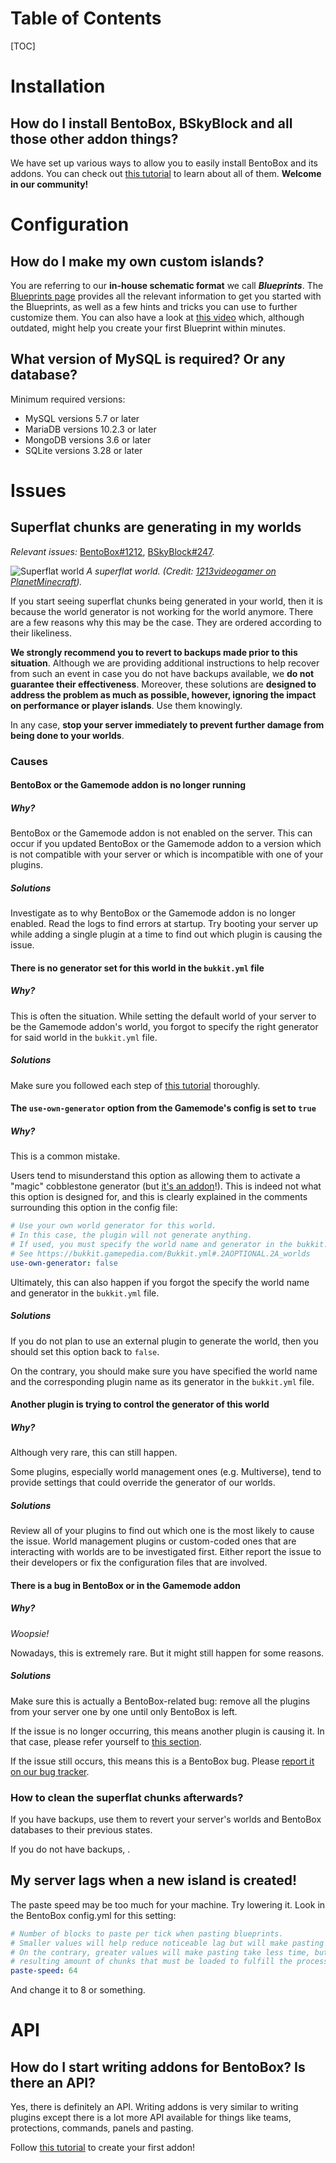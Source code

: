 # Table of Contents

[TOC]

# Installation

## How do I install BentoBox, BSkyBlock and all those other addon things?

We have set up various ways to allow you to easily install BentoBox and its addons.
You can check out [this tutorial](BentoBox/Install-Bentobox.md) to learn about all of them.
**Welcome in our community!**

# Configuration

## How do I make my own custom islands?

You are referring to our **in-house schematic format** we call **_Blueprints_**.
The [Blueprints page](BentoBox/Blueprints.md) provides all the relevant information to get you started with the Blueprints, as well as a few hints and tricks you can use to further customize them.
You can also have a look at [this video](https://youtu.be/4gvaG89uxAs) which, although outdated, might help you create your first Blueprint within minutes.

## What version of MySQL is required? Or any database?

Minimum required versions:

* MySQL versions 5.7 or later
* MariaDB versions 10.2.3 or later
* MongoDB versions 3.6 or later
* SQLite versions 3.28 or later

# Issues

## Superflat chunks are generating in my worlds

*Relevant issues:*
[BentoBox#1212](https://github.com/BentoBoxWorld/BentoBox/issues/1232),
[BSkyBlock#247](https://github.com/BentoBoxWorld/BSkyBlock/issues/247).

![Superflat world](https://static.planetminecraft.com/files/resource_media/screenshot/1215/2012-04-15_205556_2000620.jpg)
*A superflat world. (Credit: [1213videogamer on PlanetMinecraft](https://www.planetminecraft.com/member/1213videogamer/)).*

If you start seeing superflat chunks being generated in your world, then it is because the world generator is not working for the world anymore.
There are a few reasons why this may be the case. They are ordered according to their likeliness.

**We strongly recommend you to revert to backups made prior to this situation**.
Although we are providing additional instructions to help recover from such an event in case you do not have backups available, we **do not guarantee their effectiveness**.
Moreover, these solutions are **designed to address the problem as much as possible, however, ignoring the impact on performance or player islands**.
Use them knowingly.

In any case, **stop your server immediately to prevent further damage from being done to your worlds**. 

### Causes

#### BentoBox or the Gamemode addon is no longer running

##### Why?

BentoBox or the Gamemode addon is not enabled on the server.
This can occur if you updated BentoBox or the Gamemode addon to a version which is not compatible with your server or which is incompatible with one of your plugins.

##### Solutions

Investigate as to why BentoBox or the Gamemode addon is no longer enabled.
Read the logs to find errors at startup.
Try booting your server up while adding a single plugin at a time to find out which plugin is causing the issue.

#### There is no generator set for this world in the `bukkit.yml` file

##### Why?

This is often the situation.
While setting the default world of your server to be the Gamemode addon's world, you forgot to specify the right generator for said world in the `bukkit.yml` file.

##### Solutions

Make sure you followed each step of [this tutorial](BentoBox/wiki/Set-a-BentoBox-world-as-the-server-default-world) thoroughly.

#### The `use-own-generator` option from the Gamemode's config is set to `true`

##### Why?

This is a common mistake.

Users tend to misunderstand this option as allowing them to activate a "magic" cobblestone generator (but [it's an addon](addons/MagicCobblestoneGenerator/index.md)!).
This is indeed not what this option is designed for, and this is clearly explained in the comments surrounding this option in the config file:

```yaml
# Use your own world generator for this world.
# In this case, the plugin will not generate anything.
# If used, you must specify the world name and generator in the bukkit.yml file.
# See https://bukkit.gamepedia.com/Bukkit.yml#.2AOPTIONAL.2A_worlds
use-own-generator: false
```

Ultimately, this can also happen if you forgot the specify the world name and generator in the `bukkit.yml` file.

##### Solutions

If you do not plan to use an external plugin to generate the world, then you should set this option back to `false`.

On the contrary, you should make sure you have specified the world name and the corresponding plugin name as its generator in the `bukkit.yml` file.

#### Another plugin is trying to control the generator of this world

##### Why?

Although very rare, this can still happen.

Some plugins, especially world management ones (e.g. Multiverse), tend to provide settings that could override the generator of our worlds.

##### Solutions

Review all of your plugins to find out which one is the most likely to cause the issue.
World management plugins or custom-coded ones that are interacting with worlds are to be investigated first.
Either report the issue to their developers or fix the configuration files that are involved.  

#### There is a bug in BentoBox or in the Gamemode addon

##### Why?

*Woopsie!*

Nowadays, this is extremely rare.
But it might still happen for some reasons.

##### Solutions

Make sure this is actually a BentoBox-related bug: remove all the plugins from your server one by one until only BentoBox is left.

If the issue is no longer occurring, this means another plugin is causing it.
In that case, please refer yourself to [this section]().

If the issue still occurs, this means this is a BentoBox bug.
Please [report it on our bug tracker](https://github.com/BentoBoxWorld/BentoBox/issues).

### How to clean the superflat chunks afterwards?

If you have backups, use them to revert your server's worlds and BentoBox databases to their previous states.

If you do not have backups, <WIP>.

## My server lags when a new island is created!
The paste speed may be too much for your machine. Try lowering it. Look in the BentoBox config.yml for this setting:
```yaml
# Number of blocks to paste per tick when pasting blueprints.
# Smaller values will help reduce noticeable lag but will make pasting take slightly longer.
# On the contrary, greater values will make pasting take less time, but this benefit is quickly severely impacted by the
# resulting amount of chunks that must be loaded to fulfill the process, which often causes the server to hang out.
paste-speed: 64
```
And change it to 8 or something.

# API

## How do I start writing addons for BentoBox? Is there an API?

Yes, there is definitely an API.
Writing addons is very similar to writing plugins except there is a lot more API available for things like teams, protections, commands, panels and pasting.

Follow [this tutorial](Tutorials/api/addons/Create-an-addon.md) to create your first addon!